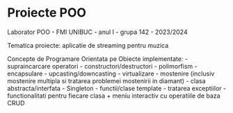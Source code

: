 # Proiecte POO
Laborator POO - FMI UNIBUC - anul I - grupa 142 - 2023/2024

Tematica proiecte: aplicatie de streaming pentru muzica

Concepte de Programare Orientata pe Obiecte implementate:
    - supraincarcare operatori
    - constructori/destructori
    - polimorfism
    - encapsulare
    - upcasting/downcasting
    - virtualizare
    - mostenire (inclusiv mostenire multipla si tratarea problemei mostenirii in diamant)
    - clasa abstracta/interfata
    - Singleton
    - functii/clase template
    - tratarea exceptiilor
    - functionalitati pentru fiecare clasa + meniu interactiv cu operatiile de baza CRUD
